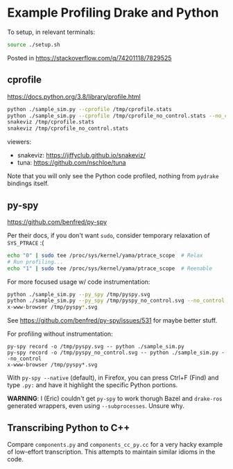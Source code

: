 # Example Profiling Drake and Python

To setup, in relevant terminals:

```sh
source ./setup.sh
```

Posted in <https://stackoverflow.com/q/74201118/7829525>

## cprofile

https://docs.python.org/3.8/library/profile.html

```sh
python ./sample_sim.py --cprofile /tmp/cprofile.stats
python ./sample_sim.py --cprofile /tmp/cprofile_no_control.stats --no_control
snakeviz /tmp/cprofile.stats
snakeviz /tmp/cprofile_no_control.stats
```

viewers:
- snakeviz: https://jiffyclub.github.io/snakeviz/
- tuna: https://github.com/nschloe/tuna

Note that you will only see the Python code profiled, nothing from `pydrake`
bindings itself.

## py-spy

https://github.com/benfred/py-spy

Per their docs, if you don't want `sudo`, consider temporary relaxation of
`SYS_PTRACE` :(

```sh
echo "0" | sudo tee /proc/sys/kernel/yama/ptrace_scope  # Relax
# Run profiling...
echo "1" | sudo tee /proc/sys/kernel/yama/ptrace_scope  # Reenable
```

For more focused usage w/ code instrumentation:
```sh
python ./sample_sim.py --py_spy /tmp/pyspy.svg
python ./sample_sim.py --py_spy /tmp/pyspy_no_control.svg --no_control
x-www-browser /tmp/pyspy*.svg
```

See <https://github.com/benfred/py-spy/issues/531> for maybe better stuff.

For profiling without instrumentation:

```
py-spy record -o /tmp/pyspy.svg -- python ./sample_sim.py
py-spy record -o /tmp/pyspy_no_control.svg -- python ./sample_sim.py --no_control
x-www-browser /tmp/pyspy*.svg
```

With `py-spy --native` (default), in Firefox, you can press Ctrl+F (Find) and
type `.py:` and have it highlight the specific Python portions.

**WARNING**: I (Eric) couldn't get `py-spy` to work thorugh Bazel and
`drake-ros` generated wrappers, even using `--subprocesses`. Unsure why.

## Transcribing Python to C++

Compare `components.py` and `components_cc_py.cc` for a very hacky example of
low-effort transcription. This attempts to maintain similar idioms in the code.
